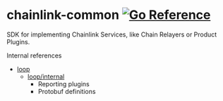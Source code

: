 # chainlink-common [![Go Reference](https://pkg.go.dev/badge/github.com/smartcontractkit/chainlink-common.svg)](https://pkg.go.dev/github.com/smartcontractkit/chainlink-common)

SDK for implementing Chainlink Services, like Chain Relayers or Product Plugins.

Internal references

- [loop](pkg/loop/README.md)
  - [loop/internal](./pkg/loop/internal/README.md)
    - Reporting plugins
    - Protobuf definitions
